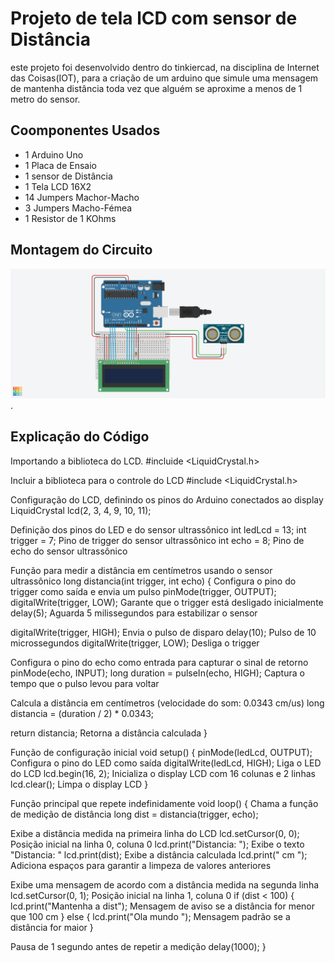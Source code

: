 # Projeto de tela lCD com sensor de Distância

este projeto foi desenvolvido dentro do tinkiercad, na disciplina de Internet das Coisas(IOT), para a criação de um arduino que simule uma mensagem de mantenha 
distância toda vez que alguém se aproxime a menos de 1 metro do sensor.

## Coomponentes Usados 

- 1 Arduino Uno
- 1 Placa de Ensaio
- 1 sensor de Distância
- 1 Tela LCD 16X2
- 14 Jumpers Machor-Macho
- 3 Jumpers Macho-Fémea
- 1 Resistor de 1 KOhms

## Montagem do Circuito

![Imagem de Circuito](telalcd.png).

## Explicação do Código

Importando a biblioteca do LCD.
#incluide <LiquidCrystal.h>

 Incluir a biblioteca para o controle do LCD
#include <LiquidCrystal.h>

Configuração do LCD, definindo os pinos do Arduino conectados ao display
LiquidCrystal lcd(2, 3, 4, 9, 10, 11);

Definição dos pinos do LED e do sensor ultrassônico
int ledLcd = 13;
int trigger = 7;  Pino de trigger do sensor ultrassônico
int echo = 8;     Pino de echo do sensor ultrassônico

Função para medir a distância em centímetros usando o sensor ultrassônico
long distancia(int trigger, int echo) {
  Configura o pino do trigger como saída e envia um pulso
  pinMode(trigger, OUTPUT);
  digitalWrite(trigger, LOW);  Garante que o trigger está desligado inicialmente
  delay(5);  Aguarda 5 milissegundos para estabilizar o sensor

  digitalWrite(trigger, HIGH);  Envia o pulso de disparo
  delay(10);  Pulso de 10 microssegundos
  digitalWrite(trigger, LOW);  Desliga o trigger

  Configura o pino do echo como entrada para capturar o sinal de retorno
  pinMode(echo, INPUT);
  long duration = pulseIn(echo, HIGH);  Captura o tempo que o pulso levou para voltar

  Calcula a distância em centímetros (velocidade do som: 0.0343 cm/us)
  long distancia = (duration / 2) * 0.0343;

  return distancia;  Retorna a distância calculada
}

Função de configuração inicial
void setup() {
  pinMode(ledLcd, OUTPUT);  Configura o pino do LED como saída
  digitalWrite(ledLcd, HIGH);  Liga o LED do LCD
  lcd.begin(16, 2);  Inicializa o display LCD com 16 colunas e 2 linhas
  lcd.clear();  Limpa o display LCD
}

Função principal que repete indefinidamente
void loop() {
  Chama a função de medição de distância
  long dist = distancia(trigger, echo);

  Exibe a distância medida na primeira linha do LCD
  lcd.setCursor(0, 0);  Posição inicial na linha 0, coluna 0
  lcd.print("Distancia: ");  Exibe o texto "Distancia: "
  lcd.print(dist);  Exibe a distância calculada
  lcd.print(" cm   ");  Adiciona espaços para garantir a limpeza de valores anteriores

  Exibe uma mensagem de acordo com a distância medida na segunda linha
  lcd.setCursor(0, 1);  Posição inicial na linha 1, coluna 0
  if (dist < 100) {
    lcd.print("Mantenha a dist");  Mensagem de aviso se a distância for menor que 100 cm
  } else {
    lcd.print("Ola mundo       ");  Mensagem padrão se a distância for maior
  }

  Pausa de 1 segundo antes de repetir a medição
  delay(1000);
}
